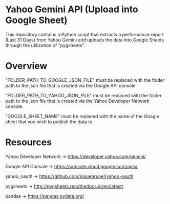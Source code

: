 # Yahoo Gemini API (Upload into Google Sheet)
This repository contains a Python script that extracts a performance report (Last 31 Days) from Yahoo Gemini and uploads the data into Google Sheets through the utilization of "pygsheets".


# Overview
"FOLDER_PATH_TO_GOOGLE_JSON_FILE" must be replaced with the folder path to the json file that is created via the Google API console

"FOLDER_PATH_TO_YAHOO_JSON_FILE" must be replaced with the folder path to the json file that is created via the Yahoo Developer Network console.

"GOOGLE_SHEET_NAME" must be replaced with the name of the Google sheet that you wish to publish the data to.

# Resources
Yahoo Developer Network -> https://developer.yahoo.com/gemini/

Google API Console -> https://console.cloud.google.com/apis/

yahoo_oauth -> https://github.com/josuebrunel/yahoo-oauth

pygsheets -> http://pygsheets.readthedocs.io/en/latest/

pandas -> https://pandas.pydata.org/

